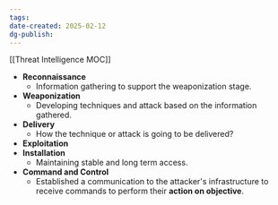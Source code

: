 ```yaml
---
tags: 
date-created: 2025-02-12
dg-publish:
---
```

[[Threat Intelligence MOC]]

- **Reconnaissance**
	- Information gathering to support the weaponization stage.
- **Weaponization**
	- Developing techniques and attack based on the information gathered.
- **Delivery**
	- How the technique or attack is going to be delivered?
- **Exploitation**
- **Installation**
	- Maintaining stable and long term access.
- **Command and Control**
	- Established a communication to the attacker's infrastructure to receive commands to perform their **action on objective**.
